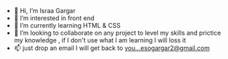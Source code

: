 - 👋 Hi, I’m Israa Gargar
- 👀 I’m interested in front end 
- 🌱 I’m currently learning HTML & CSS 
- 💞️ I’m looking to collaborate on any project to level my skills and prictice my knowledge , if I don't use what I am learning I will loss it 
- 📫 just drop an email I will get back to you...esogargar2@gmail.com 

<!---
Esogargar/Esogargar is a ✨ special ✨ repository because its `README.md` (this file) appears on your GitHub profile.
You can click the Preview link to take a look at your changes.
--->
